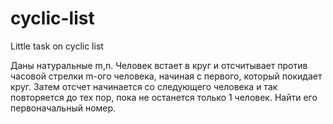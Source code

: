 # cyclic-list
Little task on cyclic list

Даны натуральные m,n.
Человек встает в круг и отсчитывает против часовой стрелки m-ого человека, начиная с первого, который покидает круг. Затем отсчет начинается со следующего человека и так повторяется до тех пор, пока не останется только 1 человек. Найти его первоначальный номер.
